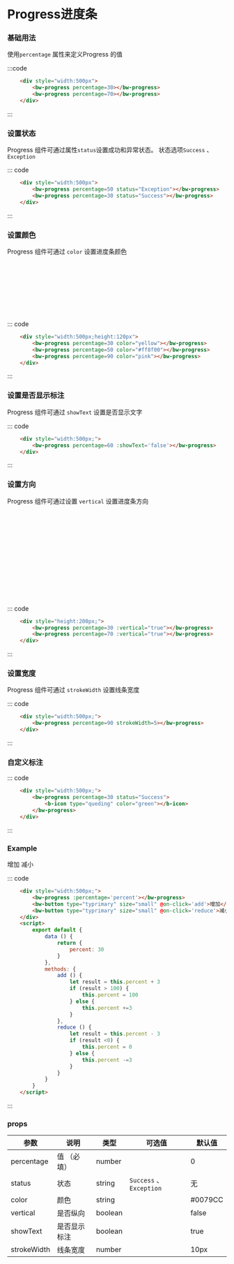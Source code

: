 # Progress进度条
### 基础用法
使用```percentage``` 属性来定义Progress 的值

<div class="example">
    <div class="example-box">
        <div style="width:500px">
            <bw-progress percentage=30></bw-progress>
            <bw-progress percentage=100></bw-progress>
        </div>
    </div>

:::code
```html
    <div style="width:500px">
        <bw-progress percentage=30></bw-progress>
        <bw-progress percentage=70></bw-progress>
    </div>
```
:::
</div>


### 设置状态
Progress 组件可通过属性```status```设置成功和异常状态。
状态选项```Success``` 、```Exception```

<div class="example">
    <div class="example-box">
        <div style="width:500px">
            <bw-progress percentage=50 status="Exception"></bw-progress>
            <bw-progress percentage=30 status="Success"></bw-progress>
        </div>
    </div>

::: code
```html
    <div style="width:500px">
        <bw-progress percentage=50 status="Exception"></bw-progress>
        <bw-progress percentage=30 status="Success"></bw-progress>
    </div>
```
:::
</div>

### 设置颜色
Progress 组件可通过 ```color``` 设置进度条颜色

<div class="example">
    <div class="example-box">
        <div style="width:500px;height:120px">
            <bw-progress percentage=30 color="#7171C6"></bw-progress>
            <bw-progress percentage=50 color="#ff8f00"></bw-progress>
            <bw-progress percentage=90 color="#CD6889"></bw-progress>
        </div>
    </div>

::: code
```html
    <div style="width:500px;height:120px">
        <bw-progress percentage=30 color="yellow"></bw-progress>
        <bw-progress percentage=50 color="#ff8f00"></bw-progress>
        <bw-progress percentage=90 color="pink"></bw-progress>
    </div>
```
:::
</div>

### 设置是否显示标注
Progress 组件可通过 ```showText``` 设置是否显示文字

<div class="example">
    <div class="example-box">
        <div style="width:500px;">
            <bw-progress percentage=60 :showText='false'></bw-progress>
        </div>
    </div>

::: code
```html
    <div style="width:500px;">
        <bw-progress percentage=60 :showText='false'></bw-progress>
    </div>
```
:::
</div>

### 设置方向
Progress 组件可通过设置 ```vertical``` 设置进度条方向


<div class="example">
    <div class="example-box">
        <div style="height:200px;">
            <bw-progress percentage=30 :vertical="true"></bw-progress>
            <bw-progress percentage=70 :vertical="true"></bw-progress>
        </div>
    </div>

::: code
```html
    <div style="height:200px;">
        <bw-progress percentage=30 :vertical="true"></bw-progress>
        <bw-progress percentage=70 :vertical="true"></bw-progress>
    </div>
```
:::
</div>


### 设置宽度
Progress 组件可通过 ```strokeWidth``` 设置线条宽度

<div class="example">
    <div class="example-box">
        <div style="width:500px;">
            <bw-progress percentage=90 strokeWidth=5></bw-progress>
        </div>
    </div>

::: code
```html
    <div style="width:500px;">
        <bw-progress percentage=90 strokeWidth=5></bw-progress>
    </div>
```
:::
</div>

### 自定义标注

<div class="example">
    <div class="example-box">
        <div style="width:500px;">
            <bw-progress percentage=30 status="Success">
                <b-icon type="queding" color="green"></b-icon>
            </bw-progress>
        </div>
    </div>

::: code
```html
    <div style="width:500px;">
        <bw-progress percentage=30 status="Success">
            <b-icon type="queding" color="green"></b-icon>
        </bw-progress>
    </div>
```
:::
</div>

### Example

<div class="example">
    <div class="example-box">
        <div style="width:500px;">
            <bw-progress :percentage='percent'></bw-progress>
            <bw-button type="tynormal" size="small" @on-click='add'>增加</bw-button>
            <bw-button type="tynormal" size="small" @on-click='reduce'>减小</bw-button>
        </div>
        <script>
            export default {
                data () {
                    return {
                        percent: 30
                    }
                },
                methods: {
                    add () {
                        let result = this.percent + 3
                        if (result > 100) {
                            this.percent = 100
                        } else {
                            this.percent +=3
                        }
                    },
                    reduce () {
                        let result = this.percent - 3
                        if (result <0) {
                            this.percent = 0
                        } else {
                            this.percent -=3
                        }
                    }
                }
            }
        </script>
    </div>
    
::: code
```html
    <div style="width:500px;">
        <bw-progress :percentage='percent'></bw-progress>
        <bw-button type="typrimary" size="small" @on-click='add'>增加</bw-button>
        <bw-button type="typrimary" size="small" @on-click='reduce'>减小</bw-button>
    </div>
    <script>
        export default {
            data () {
                return {
                    percent: 30
                }
            },
            methods: {
                add () {
                    let result = this.percent + 3
                    if (result > 100) {
                        this.percent = 100
                    } else {
                        this.percent +=3
                    }
                },
                reduce () {
                    let result = this.percent - 3
                    if (result <0) {
                        this.percent = 0
                    } else {
                        this.percent -=3
                    }
                }
            }
        }
    </script>
```
:::
</div>

### props
| 参数      | 说明    | 类型      | 可选值       | 默认值   |
|---------- |-------- |---------- |-------------  |-------- |
| percentage     | 值 （必填）  | number  |         |    0   |
| status     | 状态   | string    |   `Success` 、`Exception`|     无  |
| color     | 颜色   | string    |    |     #0079CC  |
| vertical     | 是否纵向   | boolean    |    |     false  |
| showText     | 是否显示标注   | boolean    |    |     true  |
| strokeWidth     | 线条宽度   | 	number    |   |     10px  |
